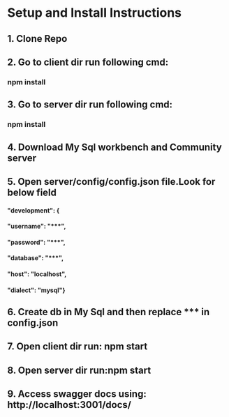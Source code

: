 # Setup and Install Instructions

## 1. Clone Repo
## 2. Go to client dir run following cmd:
### npm install
## 3. Go to server dir run following cmd:
### npm install

## 4. Download My Sql workbench and Community server
## 5. Open server/config/config.json file.Look for below field
#### "development": {
####  "username": "***",
####  "password": "***",
####  "database": "***",
####  "host": "localhost",
####   "dialect": "mysql"}

## 6. Create db in My Sql and then replace *** in config.json

## 7. Open client dir run: npm start
## 8. Open server dir run:npm start
## 9. Access swagger docs using: http://localhost:3001/docs/


  
